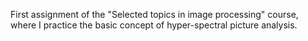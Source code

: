 First assignment of the "Selected topics in image processing" course, where I practice the basic concept of hyper-spectral picture analysis. 
